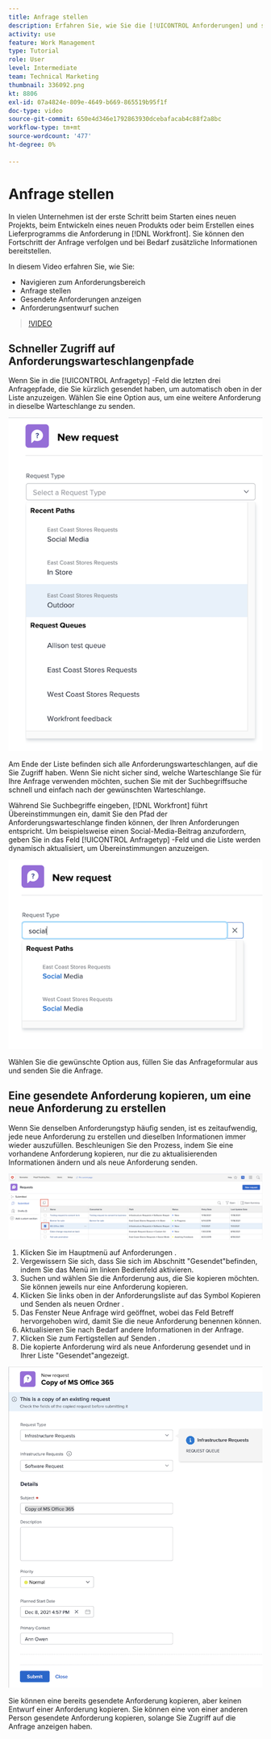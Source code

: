 ```yaml
---
title: Anfrage stellen
description: Erfahren Sie, wie Sie die [!UICONTROL Anforderungen] und stellen Sie eine Anforderung in [!DNL  Workfront]. Erfahren Sie dann, wie Sie gesendete und Entwurfsanfragen anzeigen können.
activity: use
feature: Work Management
type: Tutorial
role: User
level: Intermediate
team: Technical Marketing
thumbnail: 336092.png
kt: 8806
exl-id: 07a4824e-809e-4649-b669-865519b95f1f
doc-type: video
source-git-commit: 650e4d346e1792863930dcebafacab4c88f2a8bc
workflow-type: tm+mt
source-wordcount: '477'
ht-degree: 0%

---
```


# Anfrage stellen

In vielen Unternehmen ist der erste Schritt beim Starten eines neuen Projekts, beim Entwickeln eines neuen Produkts oder beim Erstellen eines Lieferprogramms die Anforderung in [!DNL Workfront]. Sie können den Fortschritt der Anfrage verfolgen und bei Bedarf zusätzliche Informationen bereitstellen.

In diesem Video erfahren Sie, wie Sie:

* Navigieren zum Anforderungsbereich
* Anfrage stellen
* Gesendete Anforderungen anzeigen
* Anforderungsentwurf suchen

>[!VIDEO](https://video.tv.adobe.com/v/336092/?quality=12&learn=on)

## Schneller Zugriff auf Anforderungswarteschlangenpfade

Wenn Sie in die [!UICONTROL Anfragetyp] -Feld die letzten drei Anfragepfade, die Sie kürzlich gesendet haben, um automatisch oben in der Liste anzuzeigen. Wählen Sie eine Option aus, um eine weitere Anforderung in dieselbe Warteschlange zu senden.

![Menü &quot;Anfragetyp&quot;mit einer Liste der letzten Anfragepfade](assets/collaborator-fundamentals-1.png)

Am Ende der Liste befinden sich alle Anforderungswarteschlangen, auf die Sie Zugriff haben. Wenn Sie nicht sicher sind, welche Warteschlange Sie für Ihre Anfrage verwenden möchten, suchen Sie mit der Suchbegriffsuche schnell und einfach nach der gewünschten Warteschlange.

Während Sie Suchbegriffe eingeben, [!DNL Workfront] führt Übereinstimmungen ein, damit Sie den Pfad der Anforderungswarteschlange finden können, der Ihren Anforderungen entspricht. Um beispielsweise einen Social-Media-Beitrag anzufordern, geben Sie in das Feld [!UICONTROL Anfragetyp] -Feld und die Liste werden dynamisch aktualisiert, um Übereinstimmungen anzuzeigen.

![Menü &quot;Anfragetyp&quot;mit einem Wort, das in das Feld eingegeben wurde, um aktuelle Anfragepfade anzuzeigen](assets/collaborator-fundamentals-2.png)

Wählen Sie die gewünschte Option aus, füllen Sie das Anfrageformular aus und senden Sie die Anfrage.

## Eine gesendete Anforderung kopieren, um eine neue Anforderung zu erstellen

Wenn Sie denselben Anforderungstyp häufig senden, ist es zeitaufwendig, jede neue Anforderung zu erstellen und dieselben Informationen immer wieder auszufüllen. Beschleunigen Sie den Prozess, indem Sie eine vorhandene Anforderung kopieren, nur die zu aktualisierenden Informationen ändern und als neue Anforderung senden.

![Bild eines Bildschirms, das zeigt, wie eine Anforderung ausgewählt und kopiert werden kann.](assets/copy-a-request-icon.png)

1. Klicken Sie im Hauptmenü auf Anforderungen .
1. Vergewissern Sie sich, dass Sie sich im Abschnitt &quot;Gesendet&quot;befinden, indem Sie das Menü im linken Bedienfeld aktivieren.
1. Suchen und wählen Sie die Anforderung aus, die Sie kopieren möchten. Sie können jeweils nur eine Anforderung kopieren.
1. Klicken Sie links oben in der Anforderungsliste auf das Symbol Kopieren und Senden als neuen Ordner .
1. Das Fenster Neue Anfrage wird geöffnet, wobei das Feld Betreff hervorgehoben wird, damit Sie die neue Anforderung benennen können.
1. Aktualisieren Sie nach Bedarf andere Informationen in der Anfrage.
1. Klicken Sie zum Fertigstellen auf Senden .
1. Die kopierte Anforderung wird als neue Anforderung gesendet und in Ihrer Liste &quot;Gesendet&quot;angezeigt.

![Bild eines Bildschirms, das zeigt, wie eine Anforderung ausgewählt und kopiert werden kann.](assets/copy-of-a-request.png)

Sie können eine bereits gesendete Anforderung kopieren, aber keinen Entwurf einer Anforderung kopieren. Sie können eine von einer anderen Person gesendete Anforderung kopieren, solange Sie Zugriff auf die Anfrage anzeigen haben.

<!---
Learn more
Requests area overview
Create and submit Workfront requests
Guides
Make a work request
--->
